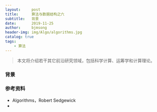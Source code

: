 ```yaml
---
layout:     post
title:      算法与数据结构之六
subtitle:   背景
date:       2019-11-25
author:     bjmsong
header-img: img/Algo/algorithms.jpg
catalog: true
tags:
    - 算法
---
```

>本文将介绍若干其它前沿研究领域，包括科学计算、运筹学和计算理论。

### 背景


### 参考资料
- Algorithms，Robert Sedgewick
- 
